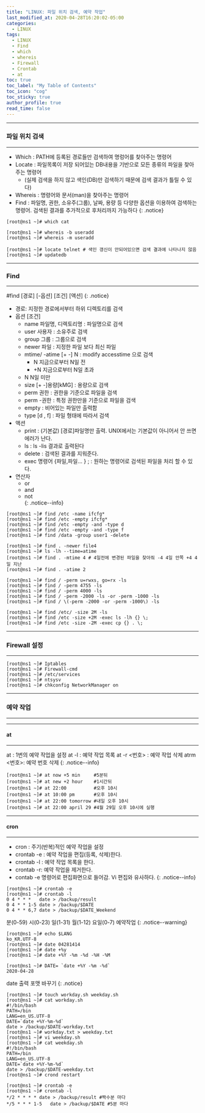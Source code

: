 ```yaml
---
title: "LINUX: 파일 위치 검색, 예약 작업"
last_modified_at: 2020-04-28T16:20:02-05:00
categories:
  - LINUX
tags:
  - LINUX
  - Find
  - which
  - whereis
  - Firewall
  - Crontab
  - at
toc: true 
toc_label: "My Table of Contents"
toc_icon: "cog"
toc_sticky: true 
author_profile: true 
read_time: false 
---
```

---
### 파일 위치 검색
---
* Which	: PATH에 등록된 경로들만 검색하여 명렁어를 찾아주는 명령어
* Locate : 파일목록이 저장 되어있는 DB내용을 기반으로 모든 종류의 파일을 찾아주는 명령어
	* (실제 검색을 하지 않고 색인(DB)만 검색하기 때문에 검색 결과가 틀릴 수 있다)
* Whereis : 명령어와 문서(man)을 찾아주는 명령어
* Find	: 파일명, 권한, 소유주(그룹), 날짜, 용량 등 다양한 옵션을 이용하여 검색하는 명령어. 
검색된 결과를 추가적으로 후처리까지 가능하다
{: .notice}
```console
[root@ns1 ~]# which cat
```
```console
[root@ns1 ~]# whereis -b useradd
[root@ns1 ~]# whereis -m useradd
```
```console
[root@ns1 ~]# locate telnet # 색인 갱신이 안되어있으면 검색 결과에 나타나지 않음
[root@ns1 ~]# updatedb
```
---
### Find
---
#find [경로] [-옵션] [조건] [액션]
{: .notice}
* 경로: 지정한 경로에서부터 하위 디렉토리를 검색
* 옵션 [조건]
	* name 파일명, 디렉토리명	: 파일명으로 검색
	* user 사용자			: 소유주로 검색
	* group 그룹			: 그룹으로 검색
	* newer 파일			: 지정한 파일 보다 최신 파일 
	* mtime/ -atime [+ -] N : modify accesstime 으로 검색
		* N 지금으로부터 N일 전
		* +N 지금으로부터 N일 초과 
	* N N일 미만
	* size [+ -]용량[kMG]		: 용량으로 검색
	* perm 권한			: 권한을 기준으로 파일을 검색
	* perm -권한			: 특정 권한만을 기준으로 파일을 검색
	* empty	: 비어있는 파일만 출력함
	* type [d , f] : 파일 형태에 따라서 검색
* 액션
	* print	: (기본값) [경로]파일명만 출력. UNIX에서는 기본값이 아니어서 안 쓰면 에러가 난다.
	* ls	: ls -lis 결과로 출력된다
	* delete	: 검색된 결과를 지워준다.
	* exec 명령어 {파일,파일… } \; : 원하는 명령어로 검색된 파일을 처리 할 수 있다.
* 연산자
	* or	
	* and	
	* not	
{: .notice--info}
```console
[root@ns1 ~]# find /etc -name ifcfg*
[root@ns1 ~]# find /etc -empty ifcfg*
[root@ns1 ~]# find /etc -empty -and -type d
[root@ns1 ~]# find /etc -empty -and -type f
[root@ns1 ~]# find /data -group user1 -delete

[root@ns1 ~]# find . -newer file4
[root@ns1 ~]# ls -lh --time=atime
[root@ns1 ~]# find . -mtime 4 # 4일전에 변경된 파일을 찾아줘 -4 4일 안쪽 +4 4일 지난
[root@ns1 ~]# find . -atime 2

[root@ns1 ~]# find / -perm u=rwxs, go=rx -ls
[root@ns1 ~]# find / -perm 4755 -ls
[root@ns1 ~]# find / -perm 4000 -ls
[root@ns1 ~]# find / -perm -2000 -ls -or -perm -1000 -ls
[root@ns1 ~]# find / \(-perm -2000 -or -perm -1000\) -ls

[root@ns1 ~]# find /etc/ -size 2M -ls
[root@ns1 ~]# find /etc -size +2M -exec ls -lh {} \;
[root@ns1 ~]# find /etc -size -2M -exec cp {} . \;
```
---
### Firewall 설정
---
```console
[root@ns1 ~]# Iptables
[root@ns1 ~]# Firewall-cmd
[root@ns1 ~]# /etc/services
[root@ns1 ~]# ntsysv
[root@ns1 ~]# chkconfig NetworkManager on
```
---
### 예약 작업
---
---
#### at
---
at	:		1번의 예약 작업을 설정
at -l	:		예약 작업 목록
at -r	<번호> :	예약 작업 삭제
atrm  <번호>:		예약 번호 삭제
{: .notice--info}
```console
[root@ns1 ~]# at now +5 min		#5분뒤
[root@ns1 ~]# at new +2 hour	#1시간뒤
[root@ns1 ~]# at 22:00			#오후 10시
[root@ns1 ~]# at 10:00 pm		#오후 10시
[root@ns1 ~]# at 22:00 tomorrow	#내일 오후 10시
[root@ns1 ~]# at 22:00 april 29	#4월 29일 오후 10시에 실행
```
---
#### cron
---
* cron	:	주기(반복)적인 예약 작업을 설정
* crontab -e : 예약 작업을 편집(등록, 삭제)한다.
* crontab -l : 예약 작업 목록을 한다.
* crontab -r: 예약 작업을 제거한다.
* contab -e 명령어로 편집화면으로 들어감. Vi 편집와 유사하다.
{: .notice--info}
```console
[root@ns1 ~]# crontab -e
[root@ns1 ~]# crontab -l
0 4 * * *	date > /backup/result
0 4 * * 1-5	date > /backup/$DATE
0 4 * * 6,7	date > /backup/$DATE_Weekend
```
분(0-59)	시(0-23)	일(1-31)	월(1-12)	요일(0-7) 예약작업
{: .notice--warning}

```console
[root@ns1 ~]# echo $LANG
ko_KR.UTF-8
[root@ns1 ~]# date 04281414
[root@ns1 ~]# date +%y
[root@ns1 ~]# date +%Y -%m -%d -%H -%M
```
```console
[root@ns1 ~]# DATE= `date +%Y -%m -%d`
2020-04-28
```
date 출력 포맷 바꾸기
{: .notice}
```console
[root@ns1 ~]# touch workday.sh weekday.sh
[root@ns1 ~]# cat workday.sh
#!/bin/bash
PATH=/bin
LANG=en_US.UTF-8
DATE=`date +%Y-%m-%d`
date > /backup/$DATE-workday.txt
[root@ns1 ~]# workday.txt > weekday.txt
[root@ns1 ~]# vi weekday.sh
[root@ns1 ~]# cat weekday.sh
#!/bin/bash
PATH=/bin
LANG=en_US.UTF-8
DATE=`date +%Y-%m-%d`
date > /backup/$DATE-weekday.txt
[root@ns1 ~]# crond restart
```
```console
[root@ns1 ~]# crontab -e
[root@ns1 ~]# crontab -l
*/2 * * * *	date > /backup/result #짝수분 마다
*/5 * * * 1-5	date > /backup/$DATE #5분 마다
```


























